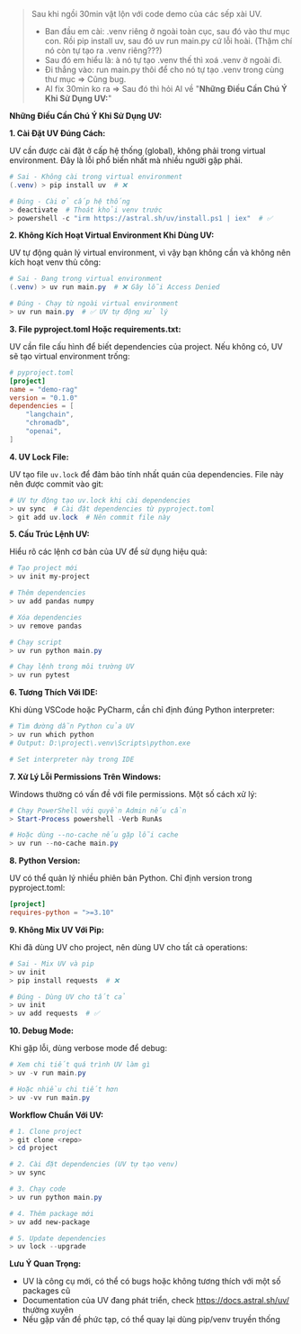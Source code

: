 > Sau khi ngồi 30min vật lộn với code demo của các sếp xài UV. 
> - Ban đầu em cài: .venv riêng ở ngoài toàn cục, sau đó vào thư mục con. 
>   Rồi pip install uv, sau đó uv run main.py cứ lỗi hoài. (Thậm chí nó còn tự tạo ra .venv riêng???)
> - Sau đó em hiểu là: à nó tự tạo .venv thế thì xoá .venv ở ngoài đi. 
> - Đi thẳng vào: run main.py thôi để cho nó tự tạo .venv trong cùng thư mục => Cũng bug. 
> - AI fix 30min ko ra => Sau đó thì hỏi AI về "**Những Điều Cần Chú Ý Khi Sử Dụng UV:**"


**Những Điều Cần Chú Ý Khi Sử Dụng UV:**

**1. Cài Đặt UV Đúng Cách:**

UV cần được cài đặt ở cấp hệ thống (global), không phải trong virtual environment. Đây là lỗi phổ biến nhất mà nhiều người gặp phải.

```powershell
# Sai - Không cài trong virtual environment
(.venv) > pip install uv  # ❌

# Đúng - Cài ở cấp hệ thống
> deactivate  # Thoát khỏi venv trước
> powershell -c "irm https://astral.sh/uv/install.ps1 | iex"  # ✅
```

**2. Không Kích Hoạt Virtual Environment Khi Dùng UV:**

UV tự động quản lý virtual environment, vì vậy bạn không cần và không nên kích hoạt venv thủ công:

```powershell
# Sai - Đang trong virtual environment
(.venv) > uv run main.py  # ❌ Gây lỗi Access Denied

# Đúng - Chạy từ ngoài virtual environment
> uv run main.py  # ✅ UV tự động xử lý
```

**3. File pyproject.toml Hoặc requirements.txt:**

UV cần file cấu hình để biết dependencies của project. Nếu không có, UV sẽ tạo virtual environment trống:


```toml
# pyproject.toml
[project]
name = "demo-rag"
version = "0.1.0"
dependencies = [
    "langchain",
    "chromadb",
    "openai",
]
```

**4. UV Lock File:**

UV tạo file `uv.lock` để đảm bảo tính nhất quán của dependencies. File này nên được commit vào git:

```powershell
# UV tự động tạo uv.lock khi cài dependencies
> uv sync  # Cài đặt dependencies từ pyproject.toml
> git add uv.lock  # Nên commit file này
```

**5. Cấu Trúc Lệnh UV:**

Hiểu rõ các lệnh cơ bản của UV để sử dụng hiệu quả:

```powershell
# Tạo project mới
> uv init my-project

# Thêm dependencies
> uv add pandas numpy

# Xóa dependencies
> uv remove pandas

# Chạy script
> uv run python main.py

# Chạy lệnh trong môi trường UV
> uv run pytest
```

**6. Tương Thích Với IDE:**

Khi dùng VSCode hoặc PyCharm, cần chỉ định đúng Python interpreter:

```powershell
# Tìm đường dẫn Python của UV
> uv run which python
# Output: D:\project\.venv\Scripts\python.exe

# Set interpreter này trong IDE
```

**7. Xử Lý Lỗi Permissions Trên Windows:**

Windows thường có vấn đề với file permissions. Một số cách xử lý:

```powershell
# Chạy PowerShell với quyền Admin nếu cần
> Start-Process powershell -Verb RunAs

# Hoặc dùng --no-cache nếu gặp lỗi cache
> uv run --no-cache main.py
```

**8. Python Version:**

UV có thể quản lý nhiều phiên bản Python. Chỉ định version trong pyproject.toml:

```toml
[project]
requires-python = ">=3.10"
```

**9. Không Mix UV Với Pip:**

Khi đã dùng UV cho project, nên dùng UV cho tất cả operations:

```powershell
# Sai - Mix UV và pip
> uv init
> pip install requests  # ❌

# Đúng - Dùng UV cho tất cả
> uv init
> uv add requests  # ✅
```

**10. Debug Mode:**

Khi gặp lỗi, dùng verbose mode để debug:

```powershell
# Xem chi tiết quá trình UV làm gì
> uv -v run main.py

# Hoặc nhiều chi tiết hơn
> uv -vv run main.py
```

**Workflow Chuẩn Với UV:**

```powershell
# 1. Clone project
> git clone <repo>
> cd project

# 2. Cài đặt dependencies (UV tự tạo venv)
> uv sync

# 3. Chạy code
> uv run python main.py

# 4. Thêm package mới
> uv add new-package

# 5. Update dependencies
> uv lock --upgrade
```

**Lưu Ý Quan Trọng:**

- UV là công cụ mới, có thể có bugs hoặc không tương thích với một số packages cũ
- Documentation của UV đang phát triển, check https://docs.astral.sh/uv/ thường xuyên
- Nếu gặp vấn đề phức tạp, có thể quay lại dùng pip/venv truyền thống